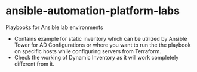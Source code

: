 # ansible-automation-platform-labs
Playbooks for Ansible lab environments
* Contains example for static inventory which can be utilized by Ansible Tower for AD Configurations or where you want to run the the playbook on specific hosts while configuring servers from Terraform.
* Check the working of Dynamic Inventory as it will work completely different from it.
